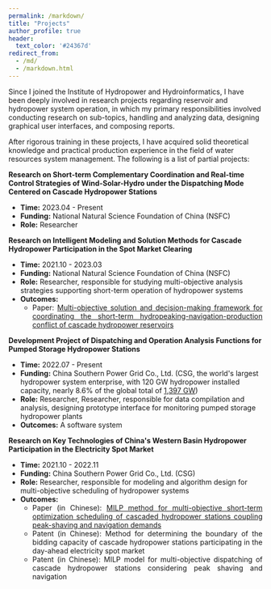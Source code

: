 ```yaml
---
permalink: /markdown/
title: "Projects"
author_profile: true
header:
  text_color: '#24367d'
redirect_from: 
  - /md/
  - /markdown.html
---
```


Since I joined the Institute of Hydropower and Hydroinformatics, I have been deeply involved in research projects regarding reservoir and hydropower system operation, in which my primary responsibilities involved conducting research on sub-topics, handling and analyzing data, designing graphical user interfaces, and composing reports. 

After rigorous training in these projects, I have acquired solid theoretical knowledge and practical production experience in the field of water resources system management. The following is a list of partial projects:

<div class="container" style="display: flex; justify-content: space-between;">
    <div><b>Research on Short-term Complementary Coordination and Real-time Control Strategies of Wind-Solar-Hydro under the Dispatching Mode Centered on Cascade Hydropower Stations</b></div>
    </div>
<ul>
  <li><b>Time:</b> 2023.04 - Present</li>
  <li><b>Funding:</b> National Natural Science Foundation of China (NSFC)</li>
  <li><b>Role:</b> Researcher</li>
</ul>



<div class="container" style="display: flex; justify-content: space-between;">
    <div><b>Research on Intelligent Modeling and Solution Methods for Cascade Hydropower Participation in the Spot Market Clearing</b></div>
    </div>
<ul>
  <li><b>Time:</b> 2021.10 - 2023.03</li>
  <li><b>Funding:</b> National Natural Science Foundation of China (NSFC)</li>
  <li><b>Role:</b> Researcher, responsible for studying multi-objective analysis strategies supporting short-term operation of hydropower systems</li>
  <li><b>Outcomes:</b>
    <ul>
      <li><div style="text-align: justify;">Paper: <a href="https://prelude0324.github.io/academic_pages/publication/2023-08-27-paper-title-number-1">Multi-objective solution and decision-making framework for coordinating the short-term hydropeaking-navigation-production conflict of cascade hydropower reservoirs</a></div></li>
    </ul>
  </li>
</ul>



<div class="container" style="display: flex; justify-content: space-between;">
    <div><b>Development Project of Dispatching and Operation Analysis Functions for Pumped Storage Hydropower Stations</b></div>
    </div>
<ul>
  <li><b>Time:</b> 2022.07 - Present</li>
  <li><b>Funding:</b> China Southern Power Grid Co., Ltd. (CSG, the world's largest hydropower system enterprise, with 120 GW hydropower installed capacity, nearly 8.6% of the global total of <a href="https://www.hydropower.org/">1,397 GW</a>)</li>
  <li><b>Role:</b> Researcher, Researcher, responsible for data compilation and analysis, designing prototype interface for monitoring pumped storage hydropower plants</li>
  <li><b>Outcomes:</b> A software system
  </li>
</ul>



<div class="container" style="display: flex; justify-content: space-between;">
    <div><b>Research on Key Technologies of China's Western Basin Hydropower Participation in the Electricity Spot Market</b></div>
    </div>


<ul>
  <li><b>Time:</b> 2021.10 - 2022.11</li>
  <li><b>Funding:</b> China Southern Power Grid Co., Ltd. (CSG)</li>
  <li><b>Role:</b> Researcher, responsible for modeling and algorithm design for multi-objective scheduling of hydropower systems</li>
  <li><b>Outcomes:</b>
    <ul>
      <li><div style="text-align: justify;">Paper (in Chinese): <a href="https://prelude0324.github.io/academic_pages/2023-03-27-paper-title-number-4">MILP method for multi-objective short-term optimization scheduling of cascaded hydropower stations coupling peak-shaving and navigation demands</a></div></li>
      <li><div style="text-align: justify;">Patent (in Chinese): Method for determining the boundary of the bidding capacity of cascade hydropower stations participating in the day-ahead electricity spot market</div></li>
      <li><div style="text-align: justify;">Patent (in Chinese): MILP model for multi-objective dispatching of cascade hydropower stations considering peak shaving and navigation</div></li>
    </ul>
  </li>
</ul>
